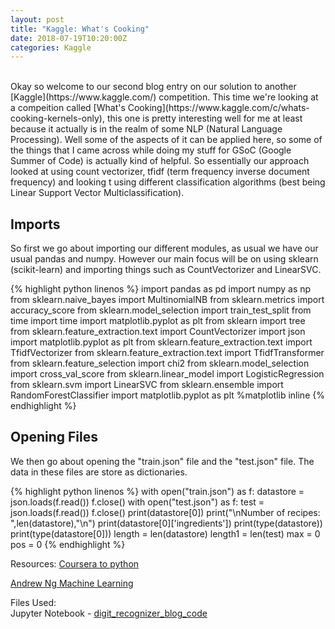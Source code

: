 ```yaml
---
layout: post
title: "Kaggle: What's Cooking"
date: 2018-07-19T10:20:00Z
categories: Kaggle
---
```

<br>
Okay so welcome to our second blog entry on our solution to another [Kaggle](https://www.kaggle.com/) competition. This time we're looking at a compeition called [What's Cooking](https://www.kaggle.com/c/whats-cooking-kernels-only), this one is pretty interesting well for me at least because it actually is in the realm of some NLP (Natural Language Processing). Well some of the aspects of it can be applied here, so some of the things that I came across while doing my stuff for GSoC (Google Summer of Code) is actually kind of helpful. So essentially our approach looked at using count vectorizer, tfidf (term frequency inverse document frequency) and looking t using different classification algorithms (best being Linear Support Vector Multiclassification).

## Imports
So first we go about importing our different modules, as usual we have our usual pandas and numpy. However our main focus will be on using sklearn (scikit-learn) and importing things such as CountVectorizer and LinearSVC.

{% highlight python linenos %}
import pandas as pd
import numpy as np
from sklearn.naive_bayes import MultinomialNB
from sklearn.metrics import accuracy_score
from sklearn.model_selection import train_test_split
from time import time
import matplotlib.pyplot as plt
from sklearn import tree
from sklearn.feature_extraction.text import CountVectorizer
import json
import matplotlib.pyplot as plt
from sklearn.feature_extraction.text import TfidfVectorizer
from sklearn.feature_extraction.text import TfidfTransformer
from sklearn.feature_selection import chi2
from sklearn.model_selection import cross_val_score
from sklearn.linear_model import LogisticRegression
from sklearn.svm import LinearSVC
from sklearn.ensemble import RandomForestClassifier
import matplotlib.pyplot as plt
%matplotlib inline
{% endhighlight %}

## Opening Files
We then go about opening the "train.json" file and the "test.json" file. The data in these files are store as dictionaries. 

{% highlight python linenos %}
with open("train.json") as f:
    datastore = json.loads(f.read())
f.close()
with open("test.json") as f:
    test = json.loads(f.read())
f.close()
print(datastore[0])
print("\nNumber of recipes: ",len(datastore),"\n")
print(datastore[0]['ingredients'])
print(type(datastore))
print(type(datastore[0]))
length = len(datastore)
length1 = len(test)
max = 0
pos = 0
{% endhighlight %}


Resources:
[Coursera to python](https://github.com/arturomp/coursera-machine-learning-in-python/tree/master/mlclass-ex4-004/mlclass-ex4)

[Andrew Ng Machine Learning](https://www.coursera.org/learn/machine-learning)


Files Used:<br>
Jupyter Notebook - [digit_recognizer_blog_code](https://github.com/kmn5409/Digit-Recognizer/blob/master/digit_recognizer_blog_code.ipynb)







